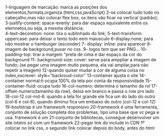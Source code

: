 1-linguagem de marcação: marca as posições dos elementos,formata,organiza (html,css,javaScript)
2-se colocar tudo tudo no cabeçalho,mas não colocar flex box, os itens vão ficar na vertical (padrão);
3-justify-content: space-evenly: para dar espaço equivalente entre os elemnetos,ou seja, a mesma distância;    
4-text-decoretion: none: tira o sublinhado do link;
5-text-transform: uppercase: para deixar o texto todo eem maiusculo
6-display:none; para não mostrar o hamburger (esconder)
7- display: inline: para aparecer
8- imagem de background,puxar no css.
9- logos tem que ser PNG...
10- padding-top: tirar a margem "preta de cima e dar espaço da cor do background
11- background-size: cover: serve para amppliar a imagem de fundo; (se pegar uma imagem muito pequena, ela vai ampliar,para não repetir a imagem)
12-quando quiser mudar a cor de alguma coisa no index,escrever: style="backroud-color"
13-container ajusta o site
14-container normal:ñ ocupa 100% da tela por conta da responsividade
15-container-fluid: ocupa tudo
16-col-numero: determina o tamanho da rol
17-offset-numero(tamanho da row), deixa em branco e passa o row pro lado
18-col-12 col-md-6: quando a tela for grande ele fica um do lado do outro (col-6 e col-6), quando diminui fica um embaixo do outro (col-12 e col-12)
19-bootstrap é um framework responsivo
20-framework é uma ferramenta, conjunto de solução completa dos problemas, tipo uma base que vc pega e usa. framework é um 21-conjunto de bibliotecas,  consegue desenvolver um site inteiro só com um framework
22-pegar link do include in CDN 1º colocar no link css, o segundo link colocar depois do body, antes do html

